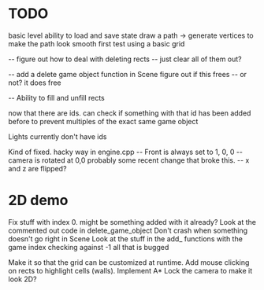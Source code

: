 # TODO
basic level
ability to load and save state
draw a path -> generate vertices to make the path look smooth
first test using a basic grid

-- figure out how to deal with deleting rects
-- just clear all of them out?

-- add a delete game object function in Scene figure out if this frees
-- or not? it does free

-- Ability to fill and unfill rects

now that there are ids. can check if something with that id has been added
before to prevent multiples of the exact same game object

Lights currently don't have ids

Kind of fixed. hacky way in engine.cpp
 -- Front is always set to 1, 0, 0
 -- camera is rotated at 0,0 probably some recent change that broke this.
 -- x and z are flipped?

# 2D demo

Fix stuff with index 0. might be something added with it already?
Look at the commented out code in delete_game_object
Don't crash when something doesn't go right in Scene
Look at the stuff in the add_ functions with the game index checking against -1
all that is bugged

Make it so that the grid can be customized at runtime.
Add mouse clicking on rects to highlight cells (walls).
Implement A*
Lock the camera to make it look 2D?



